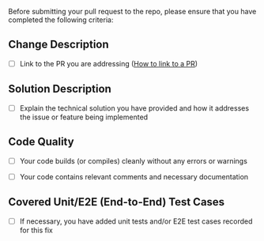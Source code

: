 Before submitting your pull request to the repo, please ensure that you have completed the following criteria:
<!-- 
Thank you for your contribution to the repo :smile:
Before submitting this PR, please ensure that your input and responses are entered in the designated space provided below each section to keep all project-related information organized and easily accessible. 
-->

## Change Description
- [ ] Link to the PR you are addressing ([How to link to a PR](https://docs.github.com/en/issues/tracking-your-work-with-issues/linking-a-pull-request-to-an-issue))



## Solution Description
- [ ] Explain the technical solution you have provided and how it addresses the issue or feature being implemented



## Code Quality
- [ ] Your code builds (or compiles) cleanly without any errors or warnings
- [ ] Your code contains relevant comments and necessary documentation



## Covered Unit/E2E (End-to-End) Test Cases
- [ ] If necessary, you have added unit tests and/or E2E test cases recorded for this fix

